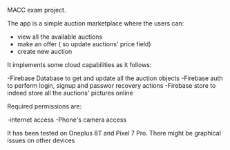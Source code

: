 MACC exam project.

The app is a simple auction marketplace where the users can:
-  view all the available auctions
-  make an offer ( so update auctions' price field)
-  create new auction

  It implements some cloud capabilities as it follows:

  -Firebase Database to get and update all the auction objects
  -Firebase auth to perform login, signup and passwor recovery actions
  -Firebase store to indeed store all the auctions' pictures online

  Required permissions are:

  -internet access
  -Phone's camera access

  It has been tested on Oneplus 8T and Pixel 7 Pro. There might be graphical issues on other devices
